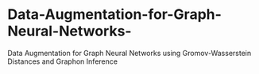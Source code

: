 # Data-Augmentation-for-Graph-Neural-Networks-
Data Augmentation for Graph Neural Networks using Gromov-Wasserstein Distances and Graphon Inference 
